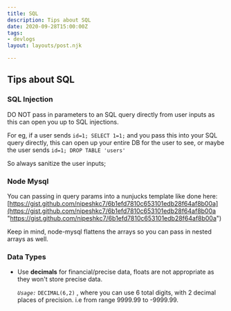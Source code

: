 ```yaml
---
title: SQL
description: Tips about SQL
date: 2020-09-28T15:00:00Z
tags:
- devlogs
layout: layouts/post.njk

---
```

## Tips about SQL

### SQL Injection

DO NOT pass in parameters to an SQL query directly from user inputs as this can open you up to SQL injections.

For eg, if a user sends `id=1; SELECT 1=1;` and you pass this into your SQL query directly, this can open up your entire DB for the user to see, or maybe the user sends `id=1; DROP TABLE 'users'`

So always sanitize the user inputs;

### Node Mysql

You can passing in query params into a nunjucks template like done here: [https://gist.github.com/nipeshkc7/6b1efd7810c653101edb28f64af8b00a](https://gist.github.com/nipeshkc7/6b1efd7810c653101edb28f64af8b00a "https://gist.github.com/nipeshkc7/6b1efd7810c653101edb28f64af8b00a")

Keep in mind, node-mysql flattens the arrays so you can pass in nested arrays as well.

### Data Types

* Use **decimals** for financial/precise data, floats are not appropriate as they won't store precise data.

  _`Usage:`_ `DECIMAL(6,2)` , where you can use 6 total digits, with 2 decimal places of precision. i.e from range 9999.99 to -9999.99.